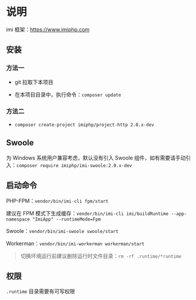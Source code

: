 # 说明

imi 框架：https://www.imiphp.com

## 安装

### 方法一

* git 拉取下本项目

* 在本项目目录中，执行命令：`composer update`

### 方法二

* `composer create-project imiphp/project-http 2.0.x-dev`

## Swoole

为 Windows 系统用户兼容考虑，默认没有引入 Swoole 组件，如有需要请手动引入：`composer require imiphp/imi-swoole:2.0.x-dev`

## 启动命令

PHP-FPM：`vendor/bin/imi-cli fpm/start`

建议在 FPM 模式下生成缓存：`vendor/bin/imi-cli imi/buildRuntime --app-namespace "ImiApp" --runtimeMode=Fpm`

Swoole：`vendor/bin/imi-swoole swoole/start`

Workerman：`vendor/bin/imi-workerman workerman/start`

> 切换环境运行前建议删除运行时文件目录：`rm -rf .runtime/*runtime`

## 权限

`.runtime` 目录需要有可写权限
